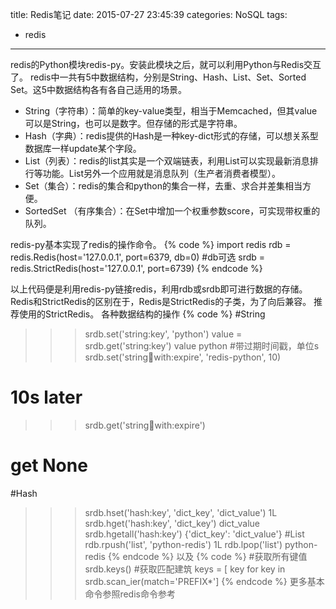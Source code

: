title: Redis笔记
date: 2015-07-27 23:45:39
categories: NoSQL
tags:
- redis
---
redis的Python模块redis-py。安装此模块之后，就可以利用Python与Redis交互了。
redis中一共有5中数据结构，分别是String、Hash、List、Set、Sorted Set。这5中数据结构各有各自己适用的场景。
- String（字符串）：简单的key-value类型，相当于Memcached，但其value可以是String，也可以是数字。但存储的形式是字符串。
- Hash（字典）：redis提供的Hash是一种key-dict形式的存储，可以想关系型数据库一样update某个字段。
- List（列表）：redis的list其实是一个双端链表，利用List可以实现最新消息排行等功能。List另外一个应用就是消息队列（生产者消费者模型）。
- Set（集合）：redis的集合和python的集合一样，去重、求合并差集相当方便。
- SortedSet （有序集合）：在Set中增加一个权重参数score，可实现带权重的队列。
<!--more-->

redis-py基本实现了redis的操作命令。
{% code %}
import redis
rdb = redis.Redis(host='127.0.0.1', port=6379, db=0) #db可选
srdb = redis.StrictRedis(host='127.0.0.1', port=6739)
{% endcode %}

以上代码便是利用redis-py链接redis，利用rdb或srdb即可进行数据的存储。Redis和StrictRedis的区别在于，Redis是StrictRedis的子类，为了向后兼容。
推荐使用的StrictRedis。
各种数据结构的操作
{% code %}
#String
>>> srdb.set('string:key', 'python')
>>> value = srdb.get('string:key')
>>> value
python
#带过期时间戳，单位s
>>> srdb.set('string:key:with:expire', 'redis-python', 10)
# 10s later
>>> srdb.get('string:key:with:expire')
# get None

#Hash
>>> srdb.hset('hash:key', 'dict_key', 'dict_value')
1L
>>> srdb.hget('hash:key', 'dict_key')
dict_value
>>> srdb.hgetall('hash:key')
{'dict_key': 'dict_value'}
#List
>>> rdb.rpush('list', 'python-redis')
1L
>>> rdb.lpop('list')
python-redis
{% endcode %}
以及
{% code %}
#获取所有键值
srdb.keys()
#获取匹配建筑
keys = [ key  for key in srdb.scan_ier(match='PREFIX*']
{% endcode %}
更多基本命令参照redis命令参考
